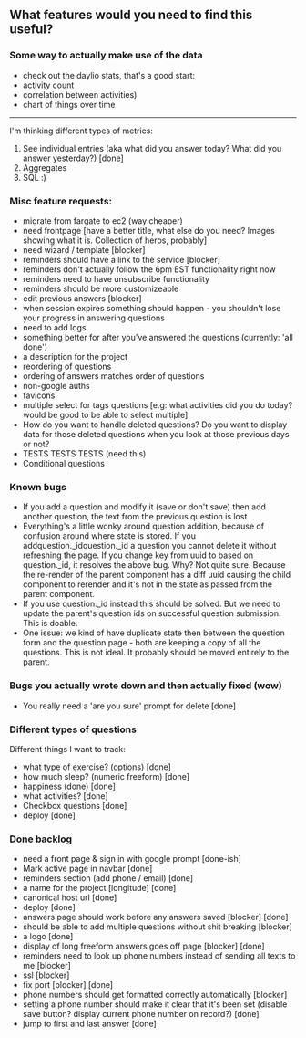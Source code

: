 ## What features would you need to find this useful?

### Some way to actually make use of the data

- check out the daylio stats, that's a good start:
- activity count
- correlation between activities)
- chart of things over time

----

I'm thinking different types of metrics:

1. See individual entries (aka what did you answer today? What did you answer yesterday?) [done]
2. Aggregates
3. SQL :)

### Misc feature requests:

- migrate from fargate to ec2 (way cheaper)
- need frontpage [have a better title, what else do you need? Images showing what it is. Collection of heros, probably]
- need wizard / template [blocker]
- reminders should have a link to the service [blocker]
- reminders don't actually follow the 6pm EST functionality right now
- reminders need to have unsubscribe functionality
- reminders should be more customizeable
- edit previous answers [blocker]
- when session expires something should happen - you shouldn't lose your progress in answering questions
- need to add logs
- something better for after you've answered the questions (currently: 'all done')
- a description for the project
- reordering of questions
- ordering of answers matches order of questions
- non-google auths
- favicons
- multiple select for tags questions [e.g: what activities did you do today? would be good to be able to select multiple]
- How do you want to handle deleted questions? Do you want to display data for those deleted questions when you look at those previous days or not?
- TESTS TESTS TESTS (need this)
- Conditional questions

### Known bugs

- If you add a question and modify it (save or don't save) then add another question, the text from the previous question is lost
- Everything's a little wonky around question addition, because of confusion around where state is stored. If you addquestion._idquestion._id a question you cannot delete it without refreshing the page. If you change key from uuid to based on question._id, it resolves the above bug. Why? Not quite sure. Because the re-render of the parent component has a diff uuid causing the child component to rerender and it's not in the state as passed from the parent component.
- If you use question._id instead this should be solved. But we need to update the parent's question ids on successful question submission. This is doable.
- One issue: we kind of have duplicate state then between the question form and the question page - both are keeping a copy of all the questions. This is not ideal. It probably should be moved entirely to the parent.

### Bugs you actually wrote down and then actually fixed (wow)

- You really need a 'are you sure' prompt for delete [done]

### Different types of questions

Different things I want to track:

- what type of exercise? (options) [done]
- how much sleep? (numeric freeform) [done]
- happiness (done) [done]
- what activities? [done]
- Checkbox questions [done]
- deploy [done]

### Done backlog
- need a front page & sign in with google prompt [done-ish]
- Mark active page in navbar [done]
- reminders section (add phone / email) [done]
- a name for the project [longitude] [done]
- canonical host url [done]
- deploy [done]
- answers page should work before any answers saved [blocker] [done]
- should be able to add multiple questions without shit breaking [blocker]
- a logo [done]
- display of long freeform answers goes off page [blocker] [done]
- reminders need to look up phone numbers instead of sending all texts to me [blocker]
- ssl [blocker]
- fix port [blocker] [done]
- phone numbers should get formatted correctly automatically [blocker]
- setting a phone number should make it clear that it's been set (disable save button? display current phone number on record?) [done]
- jump to first and last answer [done]
